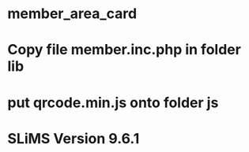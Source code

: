 # member_area_card
# Copy file member.inc.php in folder lib
# put qrcode.min.js onto folder js
# SLiMS Version 9.6.1
